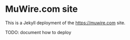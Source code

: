 # MuWire.com site

This is a Jekyll deployment of the https://muwire.com site.

TODO: document how to deploy
